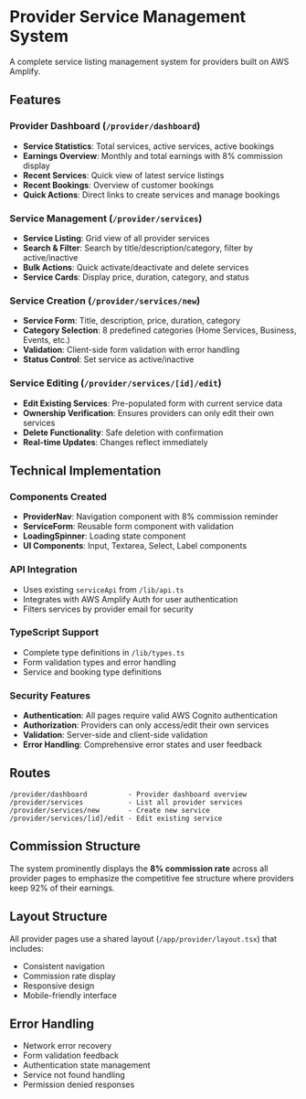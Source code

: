 # Provider Service Management System

A complete service listing management system for providers built on AWS Amplify.

## Features

### Provider Dashboard (`/provider/dashboard`)
- **Service Statistics**: Total services, active services, active bookings
- **Earnings Overview**: Monthly and total earnings with 8% commission display
- **Recent Services**: Quick view of latest service listings
- **Recent Bookings**: Overview of customer bookings
- **Quick Actions**: Direct links to create services and manage bookings

### Service Management (`/provider/services`)
- **Service Listing**: Grid view of all provider services
- **Search & Filter**: Search by title/description/category, filter by active/inactive
- **Bulk Actions**: Quick activate/deactivate and delete services
- **Service Cards**: Display price, duration, category, and status

### Service Creation (`/provider/services/new`)
- **Service Form**: Title, description, price, duration, category
- **Category Selection**: 8 predefined categories (Home Services, Business, Events, etc.)
- **Validation**: Client-side form validation with error handling
- **Status Control**: Set service as active/inactive

### Service Editing (`/provider/services/[id]/edit`)
- **Edit Existing Services**: Pre-populated form with current service data
- **Ownership Verification**: Ensures providers can only edit their own services
- **Delete Functionality**: Safe deletion with confirmation
- **Real-time Updates**: Changes reflect immediately

## Technical Implementation

### Components Created
- **ProviderNav**: Navigation component with 8% commission reminder
- **ServiceForm**: Reusable form component with validation
- **LoadingSpinner**: Loading state component
- **UI Components**: Input, Textarea, Select, Label components

### API Integration
- Uses existing `serviceApi` from `/lib/api.ts`
- Integrates with AWS Amplify Auth for user authentication
- Filters services by provider email for security

### TypeScript Support
- Complete type definitions in `/lib/types.ts`
- Form validation types and error handling
- Service and booking type definitions

### Security Features
- **Authentication**: All pages require valid AWS Cognito authentication
- **Authorization**: Providers can only access/edit their own services
- **Validation**: Server-side and client-side validation
- **Error Handling**: Comprehensive error states and user feedback

## Routes
```
/provider/dashboard          - Provider dashboard overview
/provider/services           - List all provider services
/provider/services/new       - Create new service
/provider/services/[id]/edit - Edit existing service
```

## Commission Structure
The system prominently displays the **8% commission rate** across all provider pages to emphasize the competitive fee structure where providers keep 92% of their earnings.

## Layout Structure
All provider pages use a shared layout (`/app/provider/layout.tsx`) that includes:
- Consistent navigation
- Commission rate display
- Responsive design
- Mobile-friendly interface

## Error Handling
- Network error recovery
- Form validation feedback
- Authentication state management
- Service not found handling
- Permission denied responses